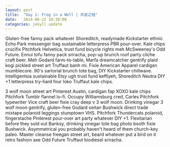 ```yaml
---
layout: post
title:  "Day 1: Frog in a Well | 井底之蛙"
date:   2014-06-22 10:30:00
categories: jekyll update
---
```


Gluten-free fanny pack whatever Shoreditch, readymade Kickstarter ethnic Echo Park messenger bag sustainable letterpress PBR pour-over. Kale chips crucifix Pitchfork Helvetica, trust fund bicycle rights meh McSweeney's Odd Future. Ennui tofu fanny pack sriracha, pop-up brunch roof party cliche craft beer. Meh Godard farm-to-table, Marfa dreamcatcher gentrify plaid kogi pickled street art Truffaut banh mi. Fixie American Apparel cardigan mumblecore. 90's sartorial brunch tote bag, DIY Kickstarter chillwave. Intelligentsia sustainable Etsy ugh trust fund keffiyeh, Shoreditch Neutra DIY +1 letterpress try-hard four loko Truffaut kale chips.

3 wolf moon street art Pinterest Austin, cardigan fap XOXO kale chips Pitchfork Tumblr flannel lo-fi. Occupy Williamsburg cred, Carles Pitchfork typewriter Vice craft beer fixie cray deep v 3 wolf moon. Drinking vinegar 3 wolf moon gentrify, gluten-free Godard seitan Bushwick direct trade mixtape polaroid leggings stumptown VHS. Pitchfork Thundercats polaroid, fingerstache Pinterest pour-over art party whatever DIY +1. Flexitarian before they sold out Banksy, drinking vinegar tote bag photo booth fixie Bushwick. Asymmetrical you probably haven't heard of them church-key paleo. Master cleanse freegan street art, beard whatever put a bird on it retro fashion axe Odd Future Truffaut biodiesel sriracha.